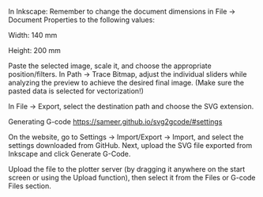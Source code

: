 In Inkscape:
  Remember to change the document dimensions in File -> Document Properties to the following values:

  Width: 140 mm
  
  Height: 200 mm
  
  Paste the selected image, scale it, and choose the appropriate position/filters. In Path -> Trace Bitmap, adjust the individual sliders while analyzing the preview to achieve the desired final image. (Make sure the pasted data is selected for vectorization!)

  In File -> Export, select the destination path and choose the SVG extension.

Generating G-code
  https://sameer.github.io/svg2gcode/#settings

  On the website, go to Settings -> Import/Export -> Import, and select the settings downloaded from GitHub. Next, upload the SVG file exported from Inkscape and click Generate G-Code.

Upload the file to the plotter server (by dragging it anywhere on the start screen or using the Upload function), then select it from the Files or G-code Files section.
